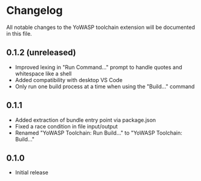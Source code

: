 # Changelog

All notable changes to the YoWASP toolchain extension will be documented in this file.

## 0.1.2 (unreleased)

- Improved lexing in "Run Command..." prompt to handle quotes and whitespace like a shell
- Added compatibility with desktop VS Code
- Only run one build process at a time when using the "Build..." command

## 0.1.1

- Added extraction of bundle entry point via package.json
- Fixed a race condition in file input/output
- Renamed "YoWASP Toolchain: Run Build..." to "YoWASP Toolchain: Build..."

## 0.1.0

- Initial release